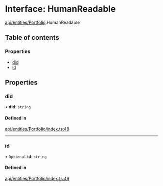 # Interface: HumanReadable

[api/entities/Portfolio](../wiki/api.entities.Portfolio).HumanReadable

## Table of contents

### Properties

- [did](../wiki/api.entities.Portfolio.HumanReadable#did)
- [id](../wiki/api.entities.Portfolio.HumanReadable#id)

## Properties

### did

• **did**: `string`

#### Defined in

[api/entities/Portfolio/index.ts:48](https://github.com/PolymeshAssociation/polymesh-sdk/blob/07b115c8/src/api/entities/Portfolio/index.ts#L48)

___

### id

• `Optional` **id**: `string`

#### Defined in

[api/entities/Portfolio/index.ts:49](https://github.com/PolymeshAssociation/polymesh-sdk/blob/07b115c8/src/api/entities/Portfolio/index.ts#L49)
